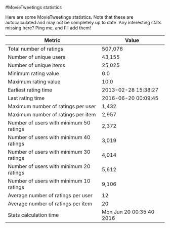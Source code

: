 #MovieTweetings statistics

Here are some MovieTweetings statistics. Note that these are autocalculated and may not be completely up to date. Any interesting stats missing here? Ping me, and I'll add them!

Metric | Value
--- | ---
Total number of ratings                 | 507,076
Number of unique users                  | 43,155
Number of unique items                  | 25,025
Minimum rating value                    | 0.0
Maximum rating value                    | 10.0
Earliest rating time                    | 2013-02-28 15:38:27
Last rating time                        | 2016-06-20 00:09:45
Maximum number of ratings per user      | 1,432
Maximum number of ratings per item      | 2,957
Number of users with minimum 50 ratings | 2,372
Number of users with minimum 40 ratings | 3,019
Number of users with minimum 30 ratings | 4,014
Number of users with minimum 20 ratings | 5,612
Number of users with minimum 10 ratings | 9,106
Average number of ratings per user      | 12
Average number of ratings per item      | 20
Stats calculation time                  | Mon Jun 20 00:35:40 2016

